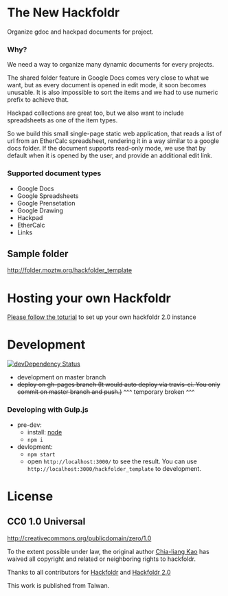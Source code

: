 The New Hackfoldr
============

Organize gdoc and hackpad documents for project.

### Why?

We need a way to organize many dynamic documents for every projects.

The shared folder feature in Google Docs comes very close to what we want, but as every document is opened in edit mode, it soon becomes unusable.  It is also impossible to sort the items and we had to use numeric prefix to achieve that.

Hackpad collections are great too, but we also want to include spreadsheets as one of the item types.

So we build this small single-page static web application, that reads a list of url from an EtherCalc spreadsheet, rendering it in a way similar to a google docs folder.  If the document supports read-only mode, we use that by default when it is opened by the user, and provide an additional edit link.


### Supported document types

* Google Docs
* Google Spreadsheets
* Google Prensetation
* Google Drawing
* Hackpad
* EtherCalc
* Links


## Sample folder

http://folder.moztw.org/hackfolder_template


# Hosting your own Hackfoldr
[Please follow the toturial](https://github.com/hackfoldr/hackfoldr-2.0-forkme/blob/master/docs/Hosting%20your%20own%20Hackfoldr%202.0.md) to set up your own hackfoldr 2.0 instance


# Development

[![devDependency Status](https://david-dm.org/hackfoldr/hackfoldr-2.0-forkme/dev-status.svg?style=flat-square)](https://david-dm.org/hackfoldr/hackfoldr-2.0-forkme#info=devDependencies)

* development on master branch
* <del>deploy on gh-pages branch (It would auto deploy via travis-ci. You only commit on master branch and push.)</del>
^^^ temporary broken ^^^


### Developing with Gulp.js

* pre-dev:
    * install: [node](http://nodejs.org/)
    * `npm i`
* devlopment:
    * `npm start`
    * open `http://localhost:3000/` to see the result. You can use `http://localhost:3000/hackfolder_template` to development.


# License

## CC0 1.0 Universal

http://creativecommons.org/publicdomain/zero/1.0

To the extent possible under law, the original author [Chia-liang Kao](https://github.com/clkao) has waived all copyright and related or neighboring rights to hackfoldr.

Thanks to all contributors for [Hackfoldr](https://github.com/hackfoldr/hackfoldr/graphs/contributors) and [Hackfoldr 2.0](https://github.com/hackfoldr/hackfoldr-2.0-forkme/graphs/contributors)

This work is published from Taiwan.
